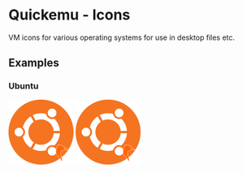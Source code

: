 # Quickemu - Icons

VM icons for various operating systems for use in desktop files etc.

## Examples
### Ubuntu
<p>
	<img src="examples/ubuntu.svg" alt="Ubuntu SVG" width="128"/>
	<img src="examples/ubuntu.png" alt="Ubuntu PNG" width="128"/>
</p>
